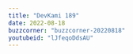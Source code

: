 ```yaml
---
title: "DevKami 189"
date: 2022-08-18
buzzcorner: "buzzcorner-20220818"
youtubeid: "lJfeqoDdsAU"
---
```

